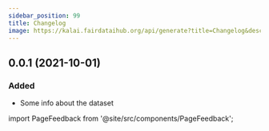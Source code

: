```yaml
---
sidebar_position: 99
title: Changelog
image: https://kalai.fairdataihub.org/api/generate?title=Changelog&description=&app=ai-readi&org=ai-readi
---
```


## 0.0.1 (2021-10-01)

### Added

- Some info about the dataset

import PageFeedback from '@site/src/components/PageFeedback';

<PageFeedback />

